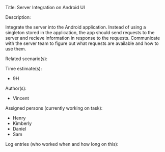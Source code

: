 Title: Server Integration on Android UI

Description:

  Integrate the server into the Android application. Instead of using
  a singleton stored in the application, the app should send requests
  to the server and recieve information in response to the requests.
  Communicate with the server team to figure out what requests are 
  available and how to use them.
  
Related scenario(s):

  
  
Time estimate(s):

 - 9H

Author(s):

  - Vincent

Assigned persons (currently working on task):

  - Henry
  - Kimberly
  - Daniel
  - Sam

Log entries (who worked when and how long on this):

